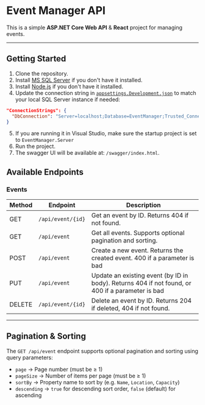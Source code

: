 # Event Manager API

This is a simple **ASP.NET Core Web API** & **React** project for managing events.

---

## Getting Started

1. Clone the repository.
2. Install [MS SQL Server](https://www.microsoft.com/en-us/sql-server/sql-server-downloads) if you don't have it installed.
3. Install [Node.js](https://nodejs.org/en/download) if you don't have it installed.
4. Update the connection string in [`appsettings.Development.json`](./EventManager.Server/appsettings.Development.json) to match your local SQL Server instance if needed:

```json
"ConnectionStrings": {
  "DbConnection": "Server=localhost;Database=EventManager;Trusted_Connection=True;TrustServerCertificate=True;"
}
```
5. If you are running it in Visual Studio, make sure the startup project is set to `EventManager.Server`
6. Run the project.
7. The swagger UI will be available at: `/swagger/index.html`.

## Available Endpoints

### Events

| Method | Endpoint          | Description                                                                                      |
| ------ | ----------------- | ------------------------------------------------------------------------------------------------ |
| GET    | `/api/event/{id}` | Get an event by ID. Returns 404 if not found.                                                    |
| GET    | `/api/event`      | Get all events. Supports optional pagination and sorting.                                        |
| POST   | `/api/event`      | Create a new event. Returns the created event. 400 if a parameter is bad                         |
| PUT    | `/api/event`      | Update an existing event (by ID in body). Returns 404 if not found, or 400 if a parameter is bad |
| DELETE | `/api/event/{id}` | Delete an event by ID. Returns 204 if deleted, 404 if not found.                                 |

---

## Pagination & Sorting

The `GET /api/event` endpoint supports optional pagination and sorting using query parameters:

- `page` → Page number (must be ≥ 1)
- `pageSize` → Number of items per page (must be ≥ 1)
- `sortBy` → Property name to sort by (e.g. `Name`, `Location`, `Capacity`)
- `descending` → `true` for descending sort order, `false` (default) for ascending
